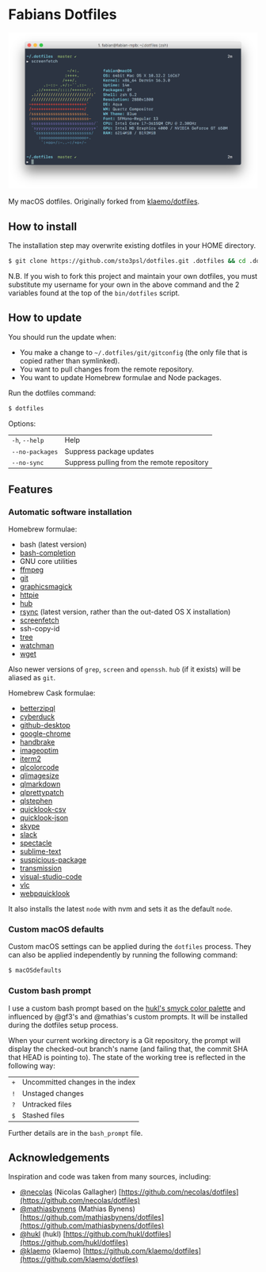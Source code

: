 # Fabians Dotfiles

![iTerm](./terminal.png)

My macOS dotfiles. Originally forked from [klaemo/dotfiles](https://github.com/klaemo/dotfiles).

## How to install

The installation step may overwrite existing dotfiles in your HOME directory.

```bash
$ git clone https://github.com/sto3psl/dotfiles.git .dotfiles && cd .dotfiles && ./bin/dotfiles
```

N.B. If you wish to fork this project and maintain your own dotfiles, you must
substitute my username for your own in the above command and the 2 variables
found at the top of the `bin/dotfiles` script.

## How to update

You should run the update when:

* You make a change to `~/.dotfiles/git/gitconfig` (the only file that is
  copied rather than symlinked).
* You want to pull changes from the remote repository.
* You want to update Homebrew formulae and Node packages.

Run the dotfiles command:

```bash
$ dotfiles
```

Options:

<table>
    <tr>
        <td><code>-h</code>, <code>--help</code></td>
        <td>Help</td>
    </tr>
    <tr>
        <td><code>--no-packages</code></td>
        <td>Suppress package updates</td>
    </tr>
    <tr>
        <td><code>--no-sync</code></td>
        <td>Suppress pulling from the remote repository</td>
    </tr>
</table>


## Features

### Automatic software installation

Homebrew formulae:

* bash (latest version)
* [bash-completion](http://bash-completion.alioth.debian.org/)
* GNU core utilities
* [ffmpeg](http://ffmpeg.org/)
* [git](http://git-scm.com/)
* [graphicsmagick](http://www.graphicsmagick.org/)
* [httpie](https://httpie.org)
* [hub](https://github.com/github/hub)
* [rsync](https://rsync.samba.org/) (latest version, rather than the out-dated OS X installation)
* [screenfetch](https://github.com/KittyKatt/screenFetch)
* ssh-copy-id
* [tree](http://mama.indstate.edu/users/ice/tree/)
* [watchman](https://facebook.github.io/watchman/)
* [wget](http://www.gnu.org/software/wget/)

Also newer versions of `grep`, `screen` and `openssh`.
`hub` (if it exists) will be aliased as `git`.

Homebrew Cask formulae:

* [betterzipql](https://github.com/sindresorhus/quick-look-plugins)
* [cyberduck](https://cyberduck.io)
* [github-desktop](https://desktop.github.com)
* [google-chrome](https://www.google.de/chrome/browser/desktop/)
* [handbrake](https://handbrake.fr)
* [imageoptim](https://imageoptim.com/mac)
* [iterm2](https://www.iterm2.com)
* [qlcolorcode](https://github.com/sindresorhus/quick-look-plugins)
* [qlimagesize](https://github.com/sindresorhus/quick-look-plugins)
* [qlmarkdown](https://github.com/sindresorhus/quick-look-plugins)
* [qlprettypatch](https://github.com/sindresorhus/quick-look-plugins)
* [qlstephen](https://github.com/sindresorhus/quick-look-plugins)
* [quicklook-csv](https://github.com/sindresorhus/quick-look-plugins)
* [quicklook-json](https://github.com/sindresorhus/quick-look-plugins)
* [skype](https://www.skype.com/de/)
* [slack](https://slack.com)
* [spectacle](https://www.spectacleapp.com)
* [sublime-text](https://www.sublimetext.com)
* [suspicious-package](https://github.com/sindresorhus/quick-look-plugins)
* [transmission](https://transmissionbt.com)
* [visual-studio-code](https://code.visualstudio.com)
* [vlc](http://www.videolan.org/vlc/)
* [webpquicklook](https://github.com/sindresorhus/quick-look-plugins)

It also installs the latest `node` with nvm and sets it as the default `node`.

### Custom macOS defaults

Custom macOS settings can be applied during the `dotfiles` process. They can
also be applied independently by running the following command:

```bash
$ macOSdefaults
```

### Custom bash prompt

I use a custom bash prompt based on the [hukl's smyck color palette](https://github.com/hukl/Smyck-Color-Scheme) and influenced
by @gf3's and @mathias's custom prompts. It will be installed during the dotfiles setup process.

When your current working directory is a Git repository, the prompt will
display the checked-out branch's name (and failing that, the commit SHA that
HEAD is pointing to). The state of the working tree is reflected in the
following way:

<table>
    <tr>
        <td><code>+</code></td>
        <td>Uncommitted changes in the index</td>
    </tr>
    <tr>
        <td><code>!</code></td>
        <td>Unstaged changes</td>
    </tr>
    <tr>
        <td><code>?</code></td>
        <td>Untracked files</td>
    </tr>
    <tr>
        <td><code>$</code></td>
        <td>Stashed files</td>
    </tr>
</table>

Further details are in the `bash_prompt` file.

## Acknowledgements

Inspiration and code was taken from many sources, including:

* [@necolas](https://github.com/necolas) (Nicolas Gallagher)
  [https://github.com/necolas/dotfiles](https://github.com/necolas/dotfiles)
* [@mathiasbynens](https://github.com/mathiasbynens) (Mathias Bynens)
  [https://github.com/mathiasbynens/dotfiles](https://github.com/mathiasbynens/dotfiles)
* [@hukl](https://github.com/hukl) (hukl)
  [https://github.com/hukl/dotfiles](https://github.com/hukl/dotfiles)
* [@klaemo](https://github.com/klaemo) (klaemo)
  [https://github.com/klaemo/dotfiles](https://github.com/klaemo/dotfiles)
